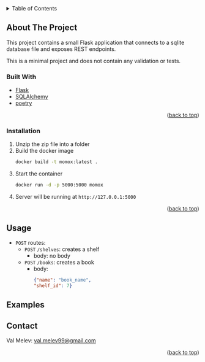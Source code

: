 <div id="top"></div>


<!-- TABLE OF CONTENTS -->
<details>
  <summary>Table of Contents</summary>
  <ol>
    <li>
      <a href="#about-the-project">About The Project</a>
      <ul>
        <li><a href="#built-with">Built With</a></li>
      </ul>
    </li>
    <li>
      <a href="#getting-started">Getting Started</a>
      <ul>
        <li><a href="#installation">Installation</a></li>
      </ul>
    </li>
    <li><a href="#usage">Usage</a></li>
  </ol>
</details>



<!-- ABOUT THE PROJECT -->
## About The Project

This project contains a small Flask application that connects to a sqlite database file and exposes REST endpoints.

This is a minimal project and does not contain any validation or tests.



### Built With

* [Flask](https://flask.palletsprojects.com/)
* [SQLAlchemy](https://www.sqlalchemy.org//)
* [poetry](https://python-poetry.org/)


<p align="right">(<a href="#top">back to top</a>)</p>



<!-- GETTING STARTED -->

### Installation

1. Unzip the zip file into a folder
2. Build the docker image
   ```sh
   docker build -t momox:latest .
   ``` 
3. Start the container
   ```sh
   docker run -d -p 5000:5000 momox
   ```
4. Server will be running at `http://127.0.0.1:5000`
<p align="right">(<a href="#top">back to top</a>)</p>



<!-- USAGE EXAMPLES -->
## Usage

- `POST` routes:
  - `POST` `/shelves`: creates a shelf
    - body:
      no body
  - `POST` `/books`: creates a book
    - body: 
      ```json
      {"name": "book_name",
      "shelf_id": 7}
      ```

## Examples


<!-- CONTACT -->
## Contact

Val Melev: val.melev99@gmail.com

<p align="right">(<a href="#top">back to top</a>)</p>
